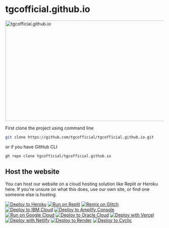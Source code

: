# tgcofficial.github.io
<img src="https://socialify.git.ci/tgcofficial/tgcofficial.github.io/image?description=1&descriptionEditable=The%20best%20unblocked%20game%20site&font=Inter&forks=1&issues=1&language=1&logo=https%3A%2F%2Fraw.githubusercontent.com%2FHilfig3rStorage%2FImages%2Fmain%2Fnewyearslogo.png&name=1&pattern=Floating%20Cogs&pulls=1&stargazers=1&theme=Dark" alt="tgcofficial.github.io" width="640" height="320" />
<br>


First clone the project using command line

```bash
git clone https://github.com/tgcofficial/tgcofficial.github.io.git
```

or if you have GitHub CLI

```bash
gh repo clone tgcofficial/tgcofficial.github.io
```

## Host the website

You can host our website on a cloud hosting solution like Replit or Heroku here. If you're unsure on what this does, use our own site, or find one someone else is hosting. <br>

[![Deploy to Heroku](https://binbashbanana.github.io/deploy-buttons/buttons/remade/heroku.svg)](https://heroku.com/deploy/?template=https://github.com/3kh0/3kh0.github.io)
[![Run on Replit](https://binbashbanana.github.io/deploy-buttons/buttons/remade/replit.svg)](https://github.com/3kh0/3kh0.github.io-replit)
[![Remix on Glitch](https://binbashbanana.github.io/deploy-buttons/buttons/remade/glitch.svg)](https://glitch.com/edit/#!/import/github/3kh0/3kh0.github.io)
[![Deploy to IBM Cloud](https://binbashbanana.github.io/deploy-buttons/buttons/remade/ibmcloud.svg)](https://cloud.ibm.com/devops/setup/deploy?repository=https://github.com/3kh0/3kh0.github.io)
[![Deploy to Amplify Console](https://binbashbanana.github.io/deploy-buttons/buttons/remade/amplifyconsole.svg)](https://console.aws.amazon.com/amplify/home#/deploy?repo=https://github.com/3kh0/3kh0.github.io)
[![Run on Google Cloud](https://binbashbanana.github.io/deploy-buttons/buttons/remade/googlecloud.svg)](https://deploy.cloud.run/?git_repo=https://github.com/BinBashBanana/3kh0/3kh0.github.io)
[![Deploy to Oracle Cloud](https://binbashbanana.github.io/deploy-buttons/buttons/remade/oraclecloud.svg)](https://cloud.oracle.com/resourcemanager/stacks/create?zipUrl=https://github.com/3kh0/3kh0.github.io/archive/refs/heads/main.zip)
[![Deploy with Vercel](https://binbashbanana.github.io/deploy-buttons/buttons/remade/vercel.svg)](https://vercel.com/new/clone?repository-url=https%3A%2F%2Fgithub.com%2F3kh0%2F3kh0.github.io) 
[![Deploy with Netlify](https://binbashbanana.github.io/deploy-buttons/buttons/remade/netlify.svg)](https://app.netlify.com/start/deploy?repository=https://github.com/3kh0/3kh0.github.io)
[![Deploy to Render](https://binbashbanana.github.io/deploy-buttons/buttons/remade/render.svg)](https://render.com/deploy?repo=https://github.com/3kh0/3kh0.github.io)
[![Deploy to Cyclic](https://binbashbanana.github.io/deploy-buttons/buttons/remade/cyclic.svg)](https://app.cyclic.sh/api/app/deploy/3kh0/3kh0.github.io)

